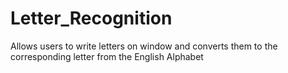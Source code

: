 # Letter_Recognition
Allows users to write letters on window and converts them to the corresponding letter from the English Alphabet
